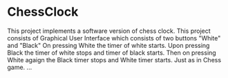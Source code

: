 # ChessClock
This project implements a software version of chess clock.
This project consists of Graphical User Interface which consists of two buttons "White" and "Black"
On pressing White the timer of white starts.
Upon pressing Black the timer of white stops and timer of black starts.
Then on pressing White agaign the Black timer stops and White timer starts.
Just as in Chess game.
...
